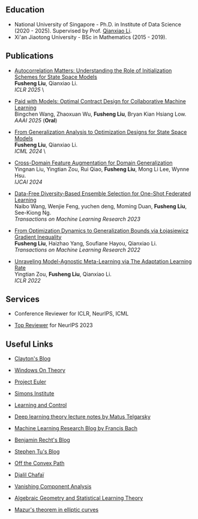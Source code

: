 ## Education
- National University of Singapore - Ph.D. in Institute of Data Science (2020 - 2025). Supervised by Prof. [Qianxiao Li](https://blog.nus.edu.sg/qianxiaoli/).
- Xi'an Jiaotong University - BSc in Mathematics (2015 - 2019). 


## Publications

- [Autocorrelation Matters: Understanding the Role of Initialization Schemes for State Space Models](https://arxiv.org/abs/2411.19455)\
  **Fusheng Liu**, Qianxiao Li. \
  *ICLR 2025* \

- [Paid with Models: Optimal Contract Design for Collaborative Machine Learning](https://arxiv.org/pdf/2412.11122)\
  Bingchen Wang, Zhaoxuan Wu, **Fusheng Liu**, Bryan Kian Hsiang Low. \
  *AAAI 2025* (**Oral**)

- [From Generalization Analysis to Optimization Designs for State Space Models](https://openreview.net/pdf?id=WjNzXeiOSL)\
  **Fusheng Liu**, Qianxiao Li. \
  *ICML 2024* \

- [Cross-Domain Feature Augmentation for Domain Generalization](https://openreview.net/pdf?id=PCXkNHTTH5)\
  Yingnan Liu, Yingtian Zou, Rui Qiao, **Fusheng Liu**, Mong Li Lee, Wynne Hsu. \
  *IJCAI 2024*

- [Data-Free Diversity-Based Ensemble Selection for One-Shot Federated Learning](https://openreview.net/pdf?id=ORMlg4g3mG)\
  Naibo Wang, Wenjie Feng, yuchen deng, Moming Duan, **Fusheng Liu**, See-Kiong Ng. \
  *Transactions on Machine Learning Research 2023*

- [From Optimization Dynamics to Generalization Bounds via Łojasiewicz Gradient Inequality](https://openreview.net/pdf?id=mW6nD3567x)\
  **Fusheng Liu**, Haizhao Yang, Soufiane Hayou, Qianxiao Li. \
  *Transactions on Machine Learning Research 2022*

- [Unraveling Model-Agnostic Meta-Learning via The Adaptation Learning Rate](https://openreview.net/pdf?id=3rULBvOJ8D2)\
  Yingtian Zou, **Fusheng Liu**, Qianxiao Li. \
  *ICLR 2022*


## Services

- Conference Reviewer for ICLR, NeurIPS, ICML

- [Top Reviewer](https://neurips.cc/Conferences/2023/ProgramCommittee) for NeurIPS 2023


## Useful Links
- [Clayton's Blog](http://blog.claytonsanford.com)

- [Windows On Theory](https://windowsontheory.org)

- [Project Euler](https://projecteuler.net)

- [Simons Institute](https://simons.berkeley.edu/workshop-symposia#nav-past)

- [Learning and Control](https://nikolaimatni.github.io/courses/ese680-fall2019/index.html)

- [Deep learning theory lecture notes by Matus Telgarsky](https://mjt.cs.illinois.edu/dlt/index.pdf)

- [Machine Learning Research Blog by Francis Bach](https://francisbach.com/)

- [Benjamin Recht's Blog](https://www.argmin.net)

- [Stephen Tu's Blog](https://stephentu.github.io/blog/)

- [Off the Convex Path](https://www.offconvex.org)

- [Djalil Chafaï](http://djalil.chafai.net/blog/)

- [Vanishing Component Analysis](http://proceedings.mlr.press/v28/livni13.pdf)

- [Algebraic Geometry and Statistical Learning Theory](http://watanabe-www.math.dis.titech.ac.jp/users/swatanab/ag-slt.html)

- [Mazur's theorem in elliptic curves](http://www-personal.umich.edu/~asnowden/teaching/2013/679/)
